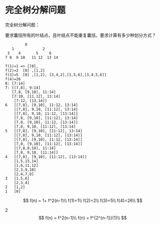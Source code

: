 # 完全树分解问题

完全树分解问题：

要求囊括所有的叶结点，且叶结点不能重复囊括，要求计算有多少种划分方式？
```
         0
   1             2
 3    4       5     6
7 8  9 10   11 12  13 14
```

```
f(1)=1 => [[0], 
f(2)=2  [0] ,[1,2]
f(3)=5  [0] ,[1,2], [3,4,2],[1,5,6],[3,4,5,6]]
f(4)=26 
8: [7:14]
7: [[7,8], 9:14]
   [7,8, [9,10], 11:14]
   [7:10, [11,12], 13:14]
    [7:12, [13,14]]
6   [[7,8], [9,10], 11:12, 13:14]
    [[7,8], 9,10, [11:12], 13:14]
    [[7,8], 9,10, 11:12, [13:14]]
    [7,8, [9,10], [11:12], 13:14]
    [7,8, [9,10], 11:12, [13:14]]
    [7,8, 9,10, [11:12], [13:14]
5   [[7,8], [9,10], [11:12], 13:14]
    [[7,8], 9,10, [11:12], [13:14]]
    [[7,8], [9,10], 11:12, [13:14]]
    [7,8, [9,10], [11:12], [13:14]]
    [[7,8,9,10], 11:14]
    [7,8, 9,10, [11:14]]
4   [[7,8], [9,10], [11:12], [13:14]]
    [1,5,13,14]
    [1,6,11,12]
    [2,3,9,10]
    [2,4,7,8]
3   [1,5,6]
    [2,3,4]
2   [1,2]
1   [0]
```

$$
f(n) = 1+ f^2(n-1)\\
f(1)=1\\
f(2)=2\\
f(3)=5\\
f(4)=26\\
$$

2
$$
f(n) = f^2(n-1)\\
f(n) = f^{2^{n-1}}(1)\\
$$

